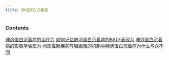 ```yaml
---
title: 肺泡蛋白沉着症
--- 
```


### Contents
[肺泡蛋白沉着病的治疗为](/肺泡蛋白沉着病的治疗为)
[如何记忆肺泡蛋白沉着病的BALF表现为](/如何记忆肺泡蛋白沉着病的BALF表现为)
[肺泡蛋白沉着病的影像学表现为](/肺泡蛋白沉着病的影像学表现为)
[间质性肺疾病呼吸困难的机制中肺泡蛋白沉着症为什么与众不同](/间质性肺疾病呼吸困难的机制中肺泡蛋白沉着症为什么与众不同)
